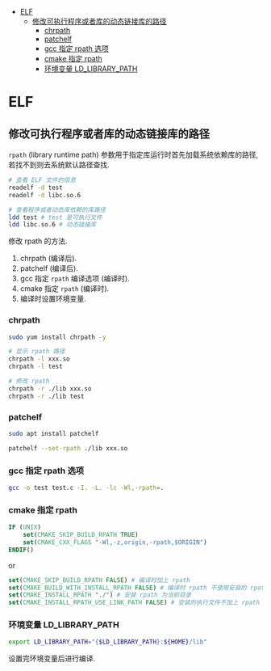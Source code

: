 <!-- vim-markdown-toc GFM -->

* [ELF](#elf)
    * [修改可执行程序或者库的动态链接库的路径](#修改可执行程序或者库的动态链接库的路径)
        * [chrpath](#chrpath)
        * [patchelf](#patchelf)
        * [gcc 指定 rpath 选项](#gcc-指定-rpath-选项)
        * [cmake 指定 rpath](#cmake-指定-rpath)
        * [环境变量 LD_LIBRARY_PATH](#环境变量-ld_library_path)

<!-- vim-markdown-toc -->

# ELF

## 修改可执行程序或者库的动态链接库的路径

`rpath` (library runtime path) 参数用于指定库运行时首先加载系统依赖库的路径,
若找不到则去系统默认路径查找.

```sh
# 查看 ELF 文件的信息
readelf -d test
readelf -d libc.so.6

# 查看程序或者动态库依赖的库路径
ldd test # test 是可执行文件
ldd libc.so.6 # 动态链接库
```

修改 rpath 的方法.

1. chrpath (编译后).
2. patchelf (编译后).
3. gcc 指定 `rpath` 编译选项 (编译时).
4. cmake 指定 `rpath` (编译时).
5. 编译时设置环境变量.

### chrpath

```sh
sudo yum install chrpath -y

# 显示 rpath 路径
chrpath -l xxx.so
chrpath -l test

# 修改 rpath
chrpath -r ./lib xxx.so
chrpath -r ./lib test
```

### patchelf

```sh
sudo apt install patchelf

patchelf --set-rpath ./lib xxx.so
```

### gcc 指定 rpath 选项

```sh
gcc -o test test.c -I. -L. -lc -Wl,-rpath=.
```

### cmake 指定 rpath

```cmake
IF (UNIX)
    set(CMAKE_SKIP_BUILD_RPATH TRUE)
    set(CMAKE_CXX_FLAGS "-Wl,-z,origin,-rpath,$ORIGIN")
ENDIF()
```

or 

```cmake
set(CMAKE_SKIP_BUILD_RPATH FALSE) # 编译时加上 rpath
set(CMAKE_BUILD_WITH_INSTALL_RPATH FALSE) # 编译时 rpath 不使用安装的 rpath
set(CMAKE_INSTALL_RPATH "./") # 安装 rpath 为当前目录
set(CMAKE_INSTALL_RPATH_USE_LINK_PATH FALSE) # 安装的执行文件不加上 rpath
```

### 环境变量 LD_LIBRARY_PATH

```sh
export LD_LIBRARY_PATH="{$LD_LIBRARY_PATH}:${HOME}/lib"
```

设置完环境变量后进行编译.
